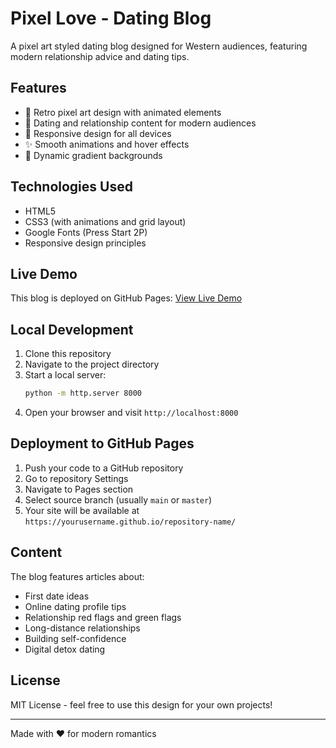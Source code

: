 # Pixel Love - Dating Blog

A pixel art styled dating blog designed for Western audiences, featuring modern relationship advice and dating tips.

## Features

- 🎨 Retro pixel art design with animated elements
- 💖 Dating and relationship content for modern audiences
- 📱 Responsive design for all devices
- ✨ Smooth animations and hover effects
- 🌈 Dynamic gradient backgrounds

## Technologies Used

- HTML5
- CSS3 (with animations and grid layout)
- Google Fonts (Press Start 2P)
- Responsive design principles

## Live Demo

This blog is deployed on GitHub Pages: [View Live Demo](https://yourusername.github.io/pixel-love-blog/)

## Local Development

1. Clone this repository
2. Navigate to the project directory
3. Start a local server:
   ```bash
   python -m http.server 8000
   ```
4. Open your browser and visit `http://localhost:8000`

## Deployment to GitHub Pages

1. Push your code to a GitHub repository
2. Go to repository Settings
3. Navigate to Pages section
4. Select source branch (usually `main` or `master`)
5. Your site will be available at `https://yourusername.github.io/repository-name/`

## Content

The blog features articles about:
- First date ideas
- Online dating profile tips
- Relationship red flags and green flags
- Long-distance relationships
- Building self-confidence
- Digital detox dating

## License

MIT License - feel free to use this design for your own projects!

---

Made with ♥ for modern romantics